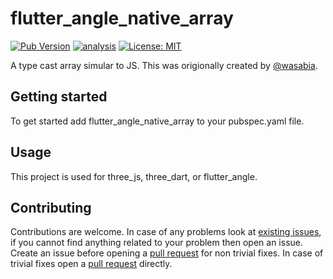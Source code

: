 # flutter_angle_native_array

[![Pub Version](https://img.shields.io/pub/v/flutter_angle_native_array)](https://pub.dev/packages/flutter_angle_native_array)
[![analysis](https://github.com/Knightro63/flutter_angle_native_array/actions/workflows/flutter.yml/badge.svg)](https://github.com/Knightro63//flutter_angle_native_array/actions/)
[![License: MIT](https://img.shields.io/badge/license-MIT-purple.svg)](https://opensource.org/licenses/MIT)

A type cast array simular to JS. This was origionally created by [@wasabia](https://github.com/wasabia).

## Getting started

To get started add flutter_angle_native_array to your pubspec.yaml file.

## Usage

This project is used for three_js, three_dart, or flutter_angle.

## Contributing

Contributions are welcome.
In case of any problems look at [existing issues](https://github.com/Knightro63/flutter_angle/issues), if you cannot find anything related to your problem then open an issue.
Create an issue before opening a [pull request](https://github.com/Knightro63/flutter_angle/pulls) for non trivial fixes.
In case of trivial fixes open a [pull request](https://github.com/Knightro63/flutter_angle/pulls) directly.
